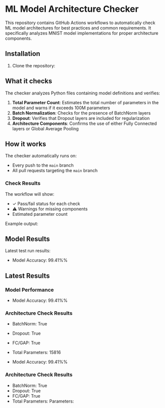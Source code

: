 # ML Model Architecture Checker

This repository contains GitHub Actions workflows to automatically check ML model architectures for best practices and common requirements. It specifically analyzes MNIST model implementations for proper architecture components.

## Installation

1. Clone the repository:

## What it checks

The checker analyzes Python files containing model definitions and verifies:

1. **Total Parameter Count**: Estimates the total number of parameters in the model and warns if it exceeds 100M parameters
2. **Batch Normalization**: Checks for the presence of BatchNorm layers
3. **Dropout**: Verifies that Dropout layers are included for regularization
4. **Architecture Components**: Confirms the use of either Fully Connected layers or Global Average Pooling

## How it works

The checker automatically runs on:
- Every push to the `main` branch
- All pull requests targeting the `main` branch

### Check Results

The workflow will show:
- ✓ Pass/fail status for each check
- ⚠️ Warnings for missing components
- Estimated parameter count

Example output: 
## Model Results

Latest test run results:
- Model Accuracy: 99.41%%


## Latest Results

### Model Performance
- Model Accuracy: 99.41%%

### Architecture Check Results
- BatchNorm: True
- Dropout: True
- FC/GAP: True
- Total Parameters: 15816

- Model Accuracy: 99.41%%

### Architecture Check Results
- BatchNorm: True
- Dropout: True
- FC/GAP: True
- Total Parameters: Parameters:

